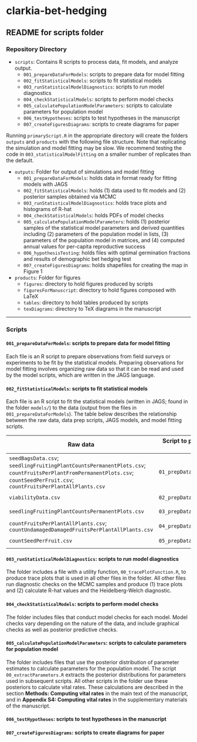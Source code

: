 # clarkia-bet-hedging
## README for scripts folder

### Repository Directory

- `scripts`: Contains R scripts to process data, fit models, and analyze output.
    + `001_prepareDataForModels`: scripts to prepare data for model fitting
    + `002_fitStatisticalModels`: scripts to fit statistical models
    + `003_runStatisticalModelDiagnostics`: scripts to run model diagnostics
    + `004_checkStatisticalModels`: scripts to perform model checks
    + `005_calculatePopulationModelParameters`: scripts to calculate parameters for population model
    + `006_testHypotheses`: scripts to test hypotheses in the manuscript
    + `007_createFiguresDiagrams`: scripts to create diagrams for paper

Running `primaryScript.R` in the appropriate directory will create the folders `outputs` and `products` with the following file structure. Note that replicating the simulation and model fitting may be slow. We recommend testing the code in `003_statisticalModelFitting` on a smaller number of replicates than the default.

- `outputs`: Folder for output of simulations and model fitting
    + `001_prepareDataForModels`: holds data in format ready for fitting models with JAGS
    + `002_fitStatisticalModels`: holds (1) data used to fit models and (2) posterior samples obtained via MCMC
    + `003_runStatisticalModelDiagnostics`: holds trace plots and histograms of R-hat
    + `004_checkStatisticalModels`: holds PDFs of model checks
    + `005_calculatePopulationModelParameters`: holds (1) posterior samples of the statistical model parameters and derived quantities including (2) parameters of the population model in lists, (3) parameters of the population model in matrices, and (4) computed annual values for per-capita reproductive success
    + `006_hypothesisTesting`: holds files with optimal germination fractions and results of demographic bet hedging test
    + `007_createFiguresDiagrams`: holds shapefiles for creating the map in Figure 1
- `products`: Folder for figures
    + `figures`: directory to hold figures produced by scripts   
    + `figuresForManuscript`: directory to hold figures composed with LaTeX   
    + `tables`: directory to hold tables produced by scripts    
    + `texDiagrams`: directory to TeX diagrams in the manuscript

---

### Scripts

#### `001_prepareDataForModels`: scripts to prepare data for model fitting

Each file is an R script to prepare observations from field surveys or experiments to be fit by the statistical models. Preparing observations for model fitting involves organizing raw data so that it can be read and used by the model scripts, which are written in the JAGS language.

#### `002_fitStatisticalModels`: scripts to fit statistical models

Each file is an R script to fit the statistical models (written in JAGS; found in the folder `models/`) to the data (output from the files in `001_prepareDataForModels`). The table below describes the relationship between the raw data, data prep scripts, JAGS models, and model fitting scripts.

| Raw data            | Script to prepare raw data for model fitting | JAGS model  | Script to fit JAGS model to data  |
| --------------------------------- | ------------- | ------------- | ------------- |
| `seedBagsData.csv`; `seedlingFruitingPlantCountsPermanentPlots.csv`; `countFruitsPerPlantFromPermanentPlots.csv`; `countSeedPerFruit.csv`; `countFruitsPerPlantAllPlants.csv`                        | `01_prepDataForSeedModel.R`              | `jags-seedBagExperiment.R`              | `01_modelScriptsSeedBagExperiment.R` |
| `viabilityData.csv`    | `02_prepDataForViabilityModel.R`              | `jags-viabilityTrials.R`              | `02_modelScriptsViabilityTrials.R` |
| `seedlingFruitingPlantCountsPermanentPlots.csv`    | `03_prepDataForSeedlingSurvivalModel.R`              | `jags-seedlingSurvival.R`              | `03_modelScriptsSeedlingSurvival.R` |
| `countFruitsPerPlantAllPlants.csv`; `countUndamagedDamagedFruitsPerPlantAllPlants.csv`    | `04_prepDataForFruitsPerPlantModel.R`              | `jags-fruitsPerPlant.R`              | `04_modelScriptsFruitsPerPlant.R` |
| `countSeedPerFruit.csv`    | `05_prepDataForSeedsPerFruitModel.R`              | `jags-seedsPerFruit.R`              | `05_modelScriptsSeedsPerFruit.R` |

#### `003_runStatisticalModelDiagnostics`: scripts to run model diagnostics

The folder includes a file with a utility function, `00_tracePlotFunction.R`, to produce trace plots that is used in all other files in the folder. All other files run diagnostic checks on the MCMC samples and produce (1) trace plots and (2) calculate R-hat values and the Heidelberg-Welch diagnostic.

#### `004_checkStatisticalModels`: scripts to perform model checks

The folder includes files that conduct model checks for each model. Model checks vary depending on the nature of the data, and include graphical checks as well as posterior predictive checks.

#### `005_calculatePopulationModelParameters`: scripts to calculate parameters for population model

The folder includes files that use the posterior distribution of parameter estimates to calculate parameters for the population model. The script `00_extractParameters.R` extracts the posterior distributions for parameters used in subsequent scripts. All other scripts in the folder use these posteriors to calculate vital rates. These calculations are described in the section <b>Methods: Computing vital rates</b> in the main text of the manuscript, and in <b>Appendix S4: Computing vital rates</b> in the supplementary materials of the manuscript.

#### `006_testHypotheses`: scripts to test hypotheses in the manuscript

#### `007_createFiguresDiagrams`: scripts to create diagrams for paper
